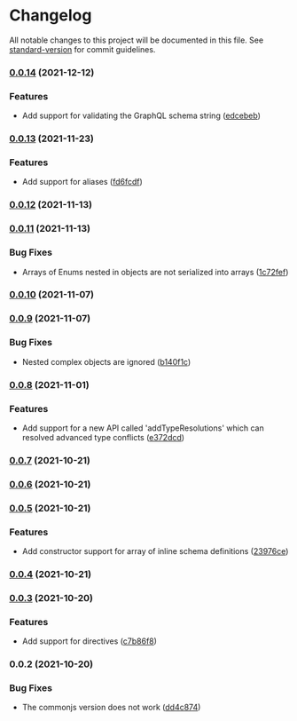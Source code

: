 # Changelog

All notable changes to this project will be documented in this file. See [standard-version](https://github.com/conventional-changelog/standard-version) for commit guidelines.

### [0.0.14](https://github.com/nicolasdao/graphql-schemax/compare/v0.0.13...v0.0.14) (2021-12-12)


### Features

* Add support for validating the GraphQL schema string ([edcebeb](https://github.com/nicolasdao/graphql-schemax/commit/edcebeb2a6dd91e949aafd2fe2d545d82c183126))

### [0.0.13](https://github.com/nicolasdao/graphql-schemax/compare/v0.0.12...v0.0.13) (2021-11-23)


### Features

* Add support for aliases ([fd6fcdf](https://github.com/nicolasdao/graphql-schemax/commit/fd6fcdf976d6f2cf3ec86d881a4b6e9f50fa680a))

### [0.0.12](https://github.com/nicolasdao/graphql-schemax/compare/v0.0.11...v0.0.12) (2021-11-13)

### [0.0.11](https://github.com/nicolasdao/graphql-schemax/compare/v0.0.10...v0.0.11) (2021-11-13)


### Bug Fixes

* Arrays of Enums nested in objects are not serialized into arrays ([1c72fef](https://github.com/nicolasdao/graphql-schemax/commit/1c72fef8a748a948e6af955c19fa61928e8119f3))

### [0.0.10](https://github.com/nicolasdao/graphql-schemax/compare/v0.0.9...v0.0.10) (2021-11-07)

### [0.0.9](https://github.com/nicolasdao/graphql-schemax/compare/v0.0.8...v0.0.9) (2021-11-07)


### Bug Fixes

* Nested complex objects are ignored ([b140f1c](https://github.com/nicolasdao/graphql-schemax/commit/b140f1cbee36d79a4ddb835575e7b2182251dbb2))

### [0.0.8](https://github.com/nicolasdao/graphql-schemax/compare/v0.0.7...v0.0.8) (2021-11-01)


### Features

* Add support for a new API called 'addTypeResolutions' which can resolved advanced type conflicts ([e372dcd](https://github.com/nicolasdao/graphql-schemax/commit/e372dcd19d478af431d9f4a9cfd556bbc3d99e83))

### [0.0.7](https://github.com/nicolasdao/graphql-schemax/compare/v0.0.6...v0.0.7) (2021-10-21)

### [0.0.6](https://github.com/nicolasdao/graphql-schemax/compare/v0.0.5...v0.0.6) (2021-10-21)

### [0.0.5](https://github.com/nicolasdao/graphql-schemax/compare/v0.0.4...v0.0.5) (2021-10-21)


### Features

* Add constructor support for array of inline schema definitions ([23976ce](https://github.com/nicolasdao/graphql-schemax/commit/23976ce9999d705131297c97988ff2bcefa8d041))

### [0.0.4](https://github.com/nicolasdao/graphql-schemax/compare/v0.0.3...v0.0.4) (2021-10-21)

### [0.0.3](https://github.com/nicolasdao/graphql-schemax/compare/v0.0.2...v0.0.3) (2021-10-20)


### Features

* Add support for directives ([c7b86f8](https://github.com/nicolasdao/graphql-schemax/commit/c7b86f8626b606f857b1ea9839e93af96a29abca))

### 0.0.2 (2021-10-20)


### Bug Fixes

* The commonjs version does not work ([dd4c874](https://github.com/nicolasdao/graphql-schemax/commit/dd4c874a5594ed8372ab4ab6ec96d71cda60a553))

